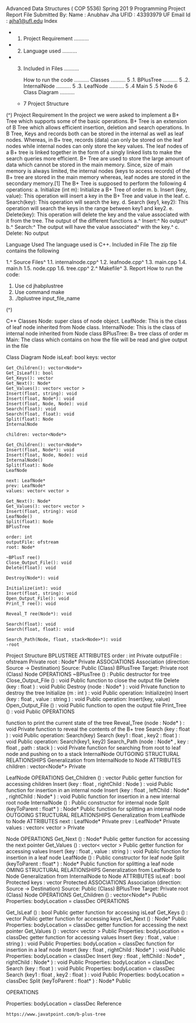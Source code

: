 Advanced Data Structures ( COP 5536)
Spring 201 9
Programming Project Report File
Submitted By:
Name : Anubhav Jha
UFID : 43393979
UF Email Id : ajha1@ufl.edu
Index

  - 1. Project Requirement ..........
  - 2. Language used ..........
  - 3. Included in Files ..........

        How to run the code ..........
        Classes ..........
    5 .1. BPlusTree ..........
    5 .2. InternalNode ..........
    5 .3. LeafNode ..........
    5 .4 Main
    5 .5 Node
    6 Class Diagram ..........
    - 7 Project Structure

(^)
Project Requirement
In the project we were asked to implement a B+ Tree which supports some of
the basic operations.
B+ Tree is an extension of B Tree which allows efficient insertion, deletion and
search operations.
In B Tree, Keys and records both can be stored in the internal as well as leaf
nodes. Whereas, in B+ tree, records (data) can only be stored on the leaf nodes
while internal nodes can only store the key values.
The leaf nodes of a B+ tree is linked together in the form of a singly linked lists
to make the search queries more efficient.
B+ Tree are used to store the large amount of data which cannot be stored in the
main memory. Since, size of main memory is always limited, the internal nodes
(keys to access records) of the B+ tree are stored in the main memory whereas,
leaf nodes are stored in the secondary memory.[1]
The B+ Tree is supposed to perform the following 4 operations:
a. Initialize (int m): Initialize a B+ Tree of order m.
b. Insert (key, value): This operation will insert a key in the B+ Tree and
value in the leaf.
c. Search(key): This operation will search the key.
d. Search (key1, key2): This operation will search the keys in the range
between key1 and key2.
e. Delete(key): This operation will delete the key and the value associated
with it from the tree.
The output of the different functions
a.^ Insert:^ No output^
b.^ Search:^ The output will have the value associated^ with the key.^
c. Delete: No output

Language Used
The language used is C++.
Included in File
The zip file contains the following

1.^ Source Files^
1.1. internalnode.cpp^
1.2. leafnode.cpp^
1.3. main.cpp
1.4. main.h
1.5. node.cpp
1.6. tree.cpp^
2.^ Makefile^
3. Report
How to run the code:
1. Use cd jhabplustree
2. Use command make
3. ./bplustree input_file_name

(^)

C++ Classes
Node: super class of node object.
LeafNode: This is the class of leaf node inherited from Node class.
InternalNode: This is the class of internal node inherited from Node class
BPlusTree: B+ tree class of order m
Main: The class which contains on how the file will be read and give output in
the file

Class Diagram
Node
isLeaf: bool
keys: vector

    Get_Children(): vector<Node*>
    Get_IsLeaf(): bool
    Get_Keys(): vector
    Get_Next(): Node*
    Get_Values(): vector< vector >
    Insert(float, string): void
    Insert(float, Node*): void
    Insert(float, Node, Node): void
    Search(float): void
    Search(float, float): void
    Split(float): Node
    InternalNode

    children: vector<Node*>

    Get_Children(): vector<Node*>
    Insert(float, Node*): void
    Insert(float, Node, Node): void
    InternalNode()
    Split(float): Node
    LeafNode

    next: LeafNode*
    prev: LeafNode*
    values: vector< vector >

    Get_Next(): Node*
    Get_Values(): vector< vector >
    Insert(float, string): void
    LeafNode()
    Split(float): Node
    BPlusTree

    order: int
    outputFile: ofstream
    root: Node*

    ~BPlusT ree()
    Close_Output_File(): void
    Delete(float): void

    Destroy(Node*): void

    Initialize(int): void
    Insert(float, string): void
    Open_Output_File(): void
    Print_T ree(): void

    Reveal_T ree(Node*): void

    Search(float): void
    Search(float, float): void

    Search_Path(Node, float, stack<Node>*): void
    -root

Project Structure
BPLUSTREE
ATTRIBUTES
order : int Private
outputFile : ofstream Private
root : Node* Private
ASSOCIATIONS
Association (direction: Source -> Destination)
Source: Public (Class) BPlusTree
Target: Private root (Class) Node
OPERATIONS
~BPlusTree () : Public
destructor for tree
Close_Output_File () : void Public
function to close the output file
Delete (key : float ) : void Public
Destroy (node : Node* ) : void Private
function to destroy the tree
Initialize (m : int ) : void Public
operation: Initialize(m)
Insert (key : float , value : string ) : void Public
operation: Insert(key, value)
Open_Output_File () : void Public
function to open the output file
Print_Tree () : void Public
OPERATIONS

function to print the current state of the tree
Reveal_Tree (node : Node* ) : void Private
function to reveal the contents of the B+ tree
Search (key : float ) : void Public
operation: Search(key)
Search (key1 : float , key2 : float ) : void Public
operation: Search(key1, key2)
Search_Path (node : Node* , key : float , path : stack<Node> ) : void Private
function for searching from root to leaf node and pushing on to a stack
InternalNode
OUTGOING STRUCTURAL RELATIONSHIPS
Generalization from InternalNode to Node
ATTRIBUTES
children : vector<Node*> Private

LeafNode
OPERATIONS
Get_Children () : vector<Node> Public
getter function for accessing children
Insert (key : float , rightChild : Node ) : void Public
function for insertion in an internal node
Insert (key : float , leftChild : Node* , rightChild : Node* ) : void Public
function for insertion in a new internal root node
InternalNode () : Public
constructor for internal node
Split (keyToParent : float* ) : Node* Public
function for splitting an internal node
OUTGOING STRUCTURAL RELATIONSHIPS
Generalization from LeafNode to Node
ATTRIBUTES
next : LeafNode* Private
prev : LeafNode* Private
values : vector< vector > Private

Node
OPERATIONS
Get_Next () : Node* Public
getter function for accessing the next pointer
Get_Values () : vector< vector > Public
getter function for accessing values
Insert (key : float , value : string ) : void Public
function for insertion in a leaf node
LeafNode () : Public
constructor for leaf node
Split (keyToParent : float* ) : Node* Public
function for splitting a leaf node
OMING STRUCTURAL RELATIONSHIPS
Generalization from LeafNode to Node
Generalization from InternalNode to Node
ATTRIBUTES
isLeaf : bool Protected
keys : vector Protected
ASSOCIATIONS
Association (direction: Source -> Destination)
Source: Public (Class) BPlusTree
Target: Private root (Class) Node
OPERATIONS
Get_Children () : vector<Node*> Public
Properties:
bodyLocation = classDec
OPERATIONS

Get_IsLeaf () : bool Public
getter function for accessing isLeaf
Get_Keys () : vector<float> Public
getter function for accessing keys
Get_Next () : Node* Public
Properties:
bodyLocation = classDec
getter function for accessing the next pointer
Get_Values () : vector< vector <string> > Public
Properties:
bodyLocation = classDec
getter function for accessing values
Insert (key : float , value : string ) : void Public
Properties:
bodyLocation = classDec
function for insertion in a leaf node
Insert (key : float , rightChild : Node* ) : void Public
Properties:
bodyLocation = classDec
Insert (key : float , leftChild : Node* , rightChild : Node* ) : void Public
Properties:
bodyLocation = classDec
Search (key : float ) : void Public
Properties:
bodyLocation = classDec
Search (key1 : float , key2 : float ) : void Public
Properties:
bodyLocation = classDec
Split (keyToParent : float* ) : Node* Public

OPERATIONS

Properties:
bodyLocation = classDec
Reference

    https://www.javatpoint.com/b-plus-tree


